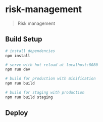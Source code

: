 # risk-management

> Risk management

## Build Setup

``` bash
# install dependencies
npm install

# serve with hot reload at localhost:8080
npm run dev

# build for production with minification
npm run build

# build for staging with production
npm run build staging
```

## Deploy

